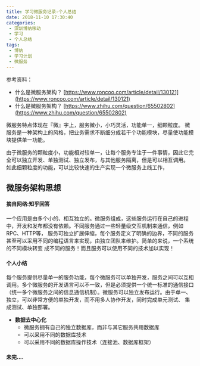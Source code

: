 ```yaml
---
title: 学习微服务记录-个人总结
date: 2018-11-10 17:30:40
categories:
 - 深圳博纳移动
 - 学习
 - 个人总结
tags: 
 - 博纳
 - 学习计划
 - 微服务
---
```


参考资料：
- 什么是微服务架构？ [https://www.roncoo.com/article/detail/130121](https://www.roncoo.com/article/detail/130121)
- 什么是微服务架构？ [https://www.zhihu.com/question/65502802](https://www.zhihu.com/question/65502802)

微服务特点体现在『微』字上，服务微小，小巧灵活，功能单一，细颗粒度。
微服务是一种架构上的风格，把业务需求不断细分成若干个功能模块，尽量使功能模块提供单一功能。

由于微服务的颗粒度小，功能相对较单一，让每个服务专注于一件事情，因此它完全可以独立开发、单独测试、独立发布，与其他服务隔离，但是可以相互调用。
如此细颗粒度的功能，可以比较快速的生产实现一个微服务上线工作，

## 微服务架构思想
#### 摘自网络:知乎回答
一个应用是由多个小的、相互独立的。微服务组成，这些服务运行在自己的进程中，开发和发布都没有依赖。不同服务通过一些轻量级交互机制来通信，例如RPC、HTTP等，
服务可独立扩展伸缩，每个服务定义了明确的边界，不同的服务甚至可以采用不同的编程语言来实现，由独立团队来维护。简单的来说，一个系统的不同模块转变
成不同的服务！而且服务可以使用不同的技术加以实现！
#### 个人小结
每个服务提供尽量单一的服务功能，每个微服务可以单独开发，服务之间可以互相调用。多个微服务的开发语言可以不一致，但是必须提供一个统一标准的通信接口
（统一多个微服务之间的信息通信机制）。微服务可以独立发布运行。由于单一、独立，可以非常方便的单独开发，而不用多人协作开发，同时完成单元测试、
集成测试、单独部署。
- **数据去中心化**
  - 微服务拥有自己的独立数据库，而非与其它服务共用数据库
  - 可以采用不同的数据库技术
  - 可以采用不同的数据库操作技术（连接池、数据库框架）



#### 未完....
